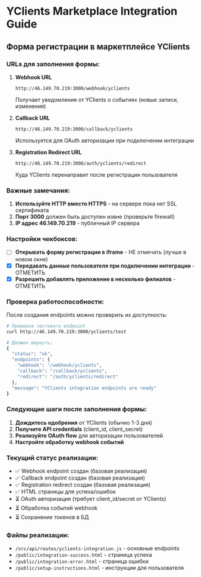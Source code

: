 # YClients Marketplace Integration Guide

## Форма регистрации в маркетплейсе YClients

### URLs для заполнения формы:

1. **Webhook URL**
   ```
   http://46.149.70.219:3000/webhook/yclients
   ```
   Получает уведомления от YClients о событиях (новые записи, изменения)

2. **Callback URL**
   ```
   http://46.149.70.219:3000/callback/yclients
   ```
   Используется для OAuth авторизации при подключении интеграции

3. **Registration Redirect URL**
   ```
   http://46.149.70.219:3000/auth/yclients/redirect
   ```
   Куда YClients перенаправит после регистрации пользователя

### Важные замечания:

1. **Используйте HTTP вместо HTTPS** - на сервере пока нет SSL сертификата
2. **Порт 3000** должен быть доступен извне (проверьте firewall)
3. **IP адрес 46.149.70.219** - публичный IP сервера

### Настройки чекбоксов:

- [ ] **Открывать форму регистрации в iframe** - НЕ отмечать (лучше в новом окне)
- [x] **Передавать данные пользователя при подключении интеграции** - ОТМЕТИТЬ
- [x] **Разрешить добавлять приложение в несколько филиалов** - ОТМЕТИТЬ

### Проверка работоспособности:

После создания endpoints можно проверить их доступность:

```bash
# Проверка тестового endpoint
curl http://46.149.70.219:3000/yclients/test

# Должен вернуть:
{
  "status": "ok",
  "endpoints": {
    "webhook": "/webhook/yclients",
    "callback": "/callback/yclients",
    "redirect": "/auth/yclients/redirect"
  },
  "message": "YClients integration endpoints are ready"
}
```

### Следующие шаги после заполнения формы:

1. **Дождитесь одобрения** от YClients (обычно 1-3 дня)
2. **Получите API credentials** (client_id, client_secret)
3. **Реализуйте OAuth flow** для авторизации пользователей
4. **Настройте обработку webhook событий**

### Текущий статус реализации:

- ✅ Webhook endpoint создан (базовая реализация)
- ✅ Callback endpoint создан (базовая реализация)
- ✅ Registration redirect создан (базовая реализация)
- ✅ HTML страницы для успеха/ошибок
- ⏳ OAuth авторизация (требует client_id/secret от YClients)
- ⏳ Обработка событий webhook
- ⏳ Сохранение токенов в БД

### Файлы реализации:

- `/src/api/routes/yclients-integration.js` - основные endpoints
- `/public/integration-success.html` - страница успеха
- `/public/integration-error.html` - страница ошибки
- `/public/setup-instructions.html` - инструкции для пользователя